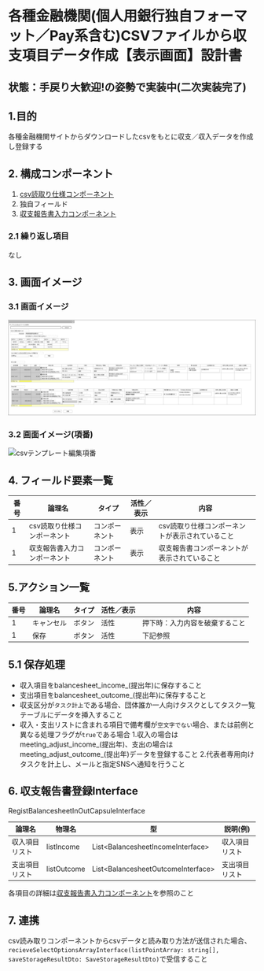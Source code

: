 ﻿# 各種金融機関(個人用銀行独自フォーマット／Pay系含む)CSVファイルから収支項目データ作成【表示画面】設計書

## 状態：手戻り大歓迎!の姿勢で実装中(二次実装完了)

## 1.目的

各種金融機関サイトからダウンロードしたcsvをもとに収支／収入データを作成し登録する

## 2. 構成コンポーネント

1. [csv読取り仕様コンポーネント](../../common/front/input_institution_csv/input_institution_csv.md)
2. 独自フィールド
3. [収支報告書入力コンポーネント](../../common/front/balancesheet_input/balancesheet_input.md)

### 2.1 繰り返し項目

なし

## 3. 画面イメージ

### 3.1 画面イメージ

![csvテンプレート編集](image/csvテンプレート編集.drawio.png)

### 3.2 画面イメージ(項番)

![csvテンプレート編集項番](image/csvテンプレート編集項番.drawio.png)

## 4. フィールド要素一覧

| 番号 |            論理名            |     タイプ     | 活性／表示 |                      内容                       |
| ---- | ---------------------------- | -------------- | ---------- | ----------------------------------------------- |
| 1    | csv読取り仕様コンポーネント  | コンポーネント | 表示       | csv読取り仕様コンポーネントが表示されていること |
| 1    | 収支報告書入力コンポーネント | コンポーネント | 表示       | 収支報告書コンポーネントが表示されていること    |

## 5.アクション一覧

| 番号 |   論理名   | タイプ | 活性／表示 |              内容              |
| ---- | ---------- | ------ | ---------- | ------------------------------ |
| 1    | キャンセル | ボタン | 活性       | 押下時：入力内容を破棄すること |
| 1    | 保存       | ボタン | 活性       | 下記参照                       |

## 5.1 保存処理

- 収入項目をbalancesheet_income_(提出年)に保存すること
- 支出項目をbalancesheet_outcome_(提出年)に保存すること
- 収支区分が`タスク計上`である場合、団体誰か一人向けタスクとしてタスク一覧テーブルにデータを挿入すること
- 収入・支出リストに含まれる項目で備考欄が`空文字でない`場合、または前例と異なる処理フラグが`true`である場合
    1.収入の場合はmeeting_adjust_income_(提出年)、支出の場合はmeeting_adjust_outcome_(提出年)データを登録すること
    2.代表者専用向けタスクを計上し、メールと指定SNSへ通知を行うこと

## 6. 収支報告書登録Interface

RegistBalancesheetInOutCapsuleInterface

 |     論理名     |   物理名    |                  型                  |    説明(例)    |
 | -------------- | ----------- | ------------------------------------ | -------------- |
 | 収入項目リスト | listIncome  | List\<BalancesheetIncomeInterface\>  | 収入項目リスト |
 | 支出項目リスト | listOutcome | List\<BalancesheetOutcomeInterface\> | 支出項目リスト |

各項目の詳細は[収支報告書入力コンポーネント](../../common/front/balancesheet_input/balancesheet_input.md)を参照のこと

## 7. 連携

csv読み取りコンポーネントからcsvデータと読み取り方法が送信された場合、`recieveSelectOptionsArrayInterface(listPointArray: string[], saveStorageResultDto: SaveStorageResultDto)`で受信すること
